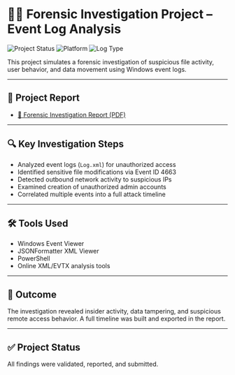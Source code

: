 # 🕵️‍♀️ Forensic Investigation Project – Event Log Analysis

![Project Status](https://img.shields.io/badge/Status-Completed-brightgreen)
![Platform](https://img.shields.io/badge/Platform-Windows-blue)
![Log Type](https://img.shields.io/badge/Log-Windows%20XML%20Log-yellow)

This project simulates a forensic investigation of suspicious file activity, user behavior, and data movement using Windows event logs.

---

## 📄 Project Report
- [📄 Forensic Investigation Report (PDF)](Forensic%20Investigation%20Report.pdf)

---

## 🔍 Key Investigation Steps
- Analyzed event logs (`Log.xml`) for unauthorized access
- Identified sensitive file modifications via Event ID 4663
- Detected outbound network activity to suspicious IPs
- Examined creation of unauthorized admin accounts
- Correlated multiple events into a full attack timeline

---

## 🛠️ Tools Used
- Windows Event Viewer
- JSONFormatter XML Viewer
- PowerShell
- Online XML/EVTX analysis tools

---

## 🧠 Outcome
The investigation revealed insider activity, data tampering, and suspicious remote access behavior. A full timeline was built and exported in the report.

---

## ✅ Project Status
All findings were validated, reported, and submitted.
